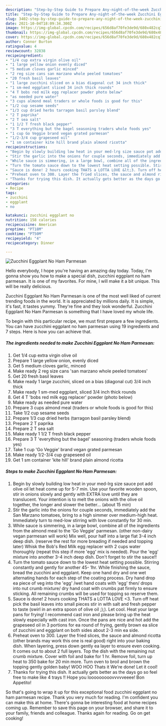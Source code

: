 ```yaml
---
description: "Step-by-Step Guide to Prepare Any-night-of-the-week Zucchini Eggplant No Ham Parmesan"
title: "Step-by-Step Guide to Prepare Any-night-of-the-week Zucchini Eggplant No Ham Parmesan"
slug: 3402-step-by-step-guide-to-prepare-any-night-of-the-week-zucchini-eggplant-no-ham-parmesan
date: 2021-10-04T18:09:34.300Z
image: https://img-global.cpcdn.com/recipes/656d8af70fe3de9d/680x482cq70/zucchini-eggplant-no-ham-parmesan-recipe-main-photo.jpg
thumbnail: https://img-global.cpcdn.com/recipes/656d8af70fe3de9d/680x482cq70/zucchini-eggplant-no-ham-parmesan-recipe-main-photo.jpg
cover: https://img-global.cpcdn.com/recipes/656d8af70fe3de9d/680x482cq70/zucchini-eggplant-no-ham-parmesan-recipe-main-photo.jpg
author: Connor Burton
ratingvalue: 4
reviewcount: 32838
recipeingredient:
- "1/4 cup extra virgin olive oil"
- "1 large yellow onion evenly diced"
- "5 medium cloves garlic minced"
- "2 reg size cans san marzano whole peeled tomatoes"
- "20 fresh basil leaves"
- "1 large zucchini sliced on a bias diagonal cut 34 inch thick"
- "1 sm-med eggplant sliced 34 inch thick rounds"
- "4 T bobs red milk egg replacer powder photo below"
- "as needed pure water"
- "3 cups almond meal traders or whole foods is good for this"
- "1/2 cup sesame seeds"
- "1/3 cup dried herbs tarragon basil parsley blend"
- "2 T paprika"
- "2 T sea salt"
- "1 1/2 T fresh black pepper"
- "3 T everything but the bagel seasoning traders whole foods yes"
- "1 cup Go Veggie brand vegan grated parmesan"
- "1/2-3/4 cup grapeseed oil"
- "1 sm container kite hill brand plain almond ricotta"
recipeinstructions:
- "Begin by slowly building low heat in your med-lrg size sauce pot add olive oil let heat come up for 5-7 min. Use your favorite wooden spoon, stir in onions slowly and gently with EXTRA love until they are translucent. Your intention is to melt the onions with the olive oil together, the longer and slower the better... (about 15 min)"
- "Stir the garlic into the onions for couple seconds, immediately add the San Marzano tomatoes, bring to a high simmer over medium-high heat. Immediately turn to med-low stirring with love constantly for 30 min."
- "While sauce is simmering, in a large bowl, combine all of the ingredients from the almond meal to the &#39;Go Veggie&#39; parmesan. (other non-dairy vegan parmesan will work) Mix well, pour half into a large flat 3-4 inch deep dish. (reserve the rest for more breading if needed and topping later) Whisk the Bob&#39;s Red Milk egg replacer with 2 cups water thoroughly (repeat this step if more &#39;egg&#39; mix is needed). Pour the &#39;egg&#39; mixture into another 3-4 inch deep dish. Don&#39;t forget to stir the sauce!!"
- "Turn the tomato sauce down to the lowest heat setting possible. Stirring constantly and gently for another 45- 1hr. While finishing the sauce, bread the zucchini and eggplant. Keep one hand dry and one wet alternating hands for each step of the coating process. Dry hand drop ea piece of veg into the &#39;egg&#39; /wet hand coats with &#39;egg&#39; then/ drops into nut crumb mixture/ dry hand coat with crumbs pat firmly to ensure sticking. All remaining crumbs will be used for topping so reserve them."
- "Sauce is done! 2 hours cooking THATS a LOTTA LOVE &lt;3. Turn off heat pick the basil leaves into small pieces stir in with salt and fresh pepper to taste (swirl in an extra spoon of olive oil ;);). Let cool. Heat your large pans for frying! I recommend cast iron and please bring up the heat slowly especially with cast iron. Once the pans are nice and hot add the grapeseed oil in 3 portions for ea round of frying, gently brown ea slice of zucchini and eggplant on both sides about 2-3 min ea side."
- "Preheat oven to 300. Layer the fried slices, the sauce and almond ricotta (other brands may work this one is real good) right into your baking dish. When layering, press down gently ea layer to ensure even cooking. It comes out to about 2 full layers. Top the dish with the remaining nut crumb mixture. Cover with foil and bake for 1 hr. Remove foil, turn up heat to 350 bake for 20 min more. Turn oven to broil and brown the topping gently golden baby! WOO HOO Thats it We&#39;re done! Let it cool!"
- "Thanks for trying this dish. It actually gets better as the days go so feel free to make like 4 trays !! Hope you looooooooovvvvveeee! Bon Appetito!"
categories:
- Recipe
tags:
- zucchini
- eggplant
- no

katakunci: zucchini eggplant no 
nutrition: 158 calories
recipecuisine: American
preptime: "PT18M"
cooktime: "PT50M"
recipeyield: "4"
recipecategory: Dinner

---
```



![Zucchini Eggplant No Ham Parmesan](https://img-global.cpcdn.com/recipes/656d8af70fe3de9d/680x482cq70/zucchini-eggplant-no-ham-parmesan-recipe-main-photo.jpg)

Hello everybody, I hope you're having an amazing day today. Today, I'm gonna show you how to make a special dish, zucchini eggplant no ham parmesan. It is one of my favorites. For mine, I will make it a bit unique. This will be really delicious.



Zucchini Eggplant No Ham Parmesan is one of the most well liked of current trending foods in the world. It is appreciated by millions daily. It is simple, it's fast, it tastes yummy. They're fine and they look wonderful. Zucchini Eggplant No Ham Parmesan is something that I have loved my whole life.


To begin with this particular recipe, we must first prepare a few ingredients. You can have zucchini eggplant no ham parmesan using 19 ingredients and 7 steps. Here is how you can achieve that.

<!--inarticleads1-->

##### The ingredients needed to make Zucchini Eggplant No Ham Parmesan:

1. Get 1/4 cup extra virgin olive oil
1. Prepare 1 large yellow onion, evenly diced
1. Get 5 medium cloves garlic, minced
1. Make ready 2 reg size cans &#39;san marzano whole peeled tomatoes&#39;
1. Get 20 fresh basil leaves
1. Make ready 1 large zucchini, sliced on a bias (diagonal cut) 3/4 inch thick
1. Make ready 1 sm-med eggplant, sliced 3/4 inch thick rounds
1. Get 4 T &#39;bobs red milk egg replacer&#39; powder (photo below)
1. Make ready as needed pure water
1. Prepare 3 cups almond meal (traders or whole foods is good for this)
1. Take 1/2 cup sesame seeds
1. Prepare 1/3 cup dried herbs (tarragon basil parsley blend)
1. Prepare 2 T paprika
1. Prepare 2 T sea salt
1. Make ready 1 1/2 T fresh black pepper
1. Prepare 3 T &#39;everything but the bagel&#39; seasoning (traders whole foods yes)
1. Take 1 cup &#39;Go Veggie&#39; brand vegan grated parmesan
1. Make ready 1/2-3/4 cup grapeseed oil
1. Get 1 sm container &#39;kite hill&#39; brand plain almond ricotta




<!--inarticleads2-->

##### Steps to make Zucchini Eggplant No Ham Parmesan:

1. Begin by slowly building low heat in your med-lrg size sauce pot add olive oil let heat come up for 5-7 min. Use your favorite wooden spoon, stir in onions slowly and gently with EXTRA love until they are translucent. Your intention is to melt the onions with the olive oil together, the longer and slower the better... (about 15 min)
1. Stir the garlic into the onions for couple seconds, immediately add the San Marzano tomatoes, bring to a high simmer over medium-high heat. Immediately turn to med-low stirring with love constantly for 30 min.
1. While sauce is simmering, in a large bowl, combine all of the ingredients from the almond meal to the &#39;Go Veggie&#39; parmesan. (other non-dairy vegan parmesan will work) Mix well, pour half into a large flat 3-4 inch deep dish. (reserve the rest for more breading if needed and topping later) Whisk the Bob&#39;s Red Milk egg replacer with 2 cups water thoroughly (repeat this step if more &#39;egg&#39; mix is needed). Pour the &#39;egg&#39; mixture into another 3-4 inch deep dish. Don&#39;t forget to stir the sauce!!
1. Turn the tomato sauce down to the lowest heat setting possible. Stirring constantly and gently for another 45- 1hr. While finishing the sauce, bread the zucchini and eggplant. Keep one hand dry and one wet alternating hands for each step of the coating process. Dry hand drop ea piece of veg into the &#39;egg&#39; /wet hand coats with &#39;egg&#39; then/ drops into nut crumb mixture/ dry hand coat with crumbs pat firmly to ensure sticking. All remaining crumbs will be used for topping so reserve them.
1. Sauce is done! 2 hours cooking THATS a LOTTA LOVE &lt;3. Turn off heat pick the basil leaves into small pieces stir in with salt and fresh pepper to taste (swirl in an extra spoon of olive oil ;);). Let cool. Heat your large pans for frying! I recommend cast iron and please bring up the heat slowly especially with cast iron. Once the pans are nice and hot add the grapeseed oil in 3 portions for ea round of frying, gently brown ea slice of zucchini and eggplant on both sides about 2-3 min ea side.
1. Preheat oven to 300. Layer the fried slices, the sauce and almond ricotta (other brands may work this one is real good) right into your baking dish. When layering, press down gently ea layer to ensure even cooking. It comes out to about 2 full layers. Top the dish with the remaining nut crumb mixture. Cover with foil and bake for 1 hr. Remove foil, turn up heat to 350 bake for 20 min more. Turn oven to broil and brown the topping gently golden baby! WOO HOO Thats it We&#39;re done! Let it cool!
1. Thanks for trying this dish. It actually gets better as the days go so feel free to make like 4 trays !! Hope you looooooooovvvvveeee! Bon Appetito!




So that's going to wrap it up for this exceptional food zucchini eggplant no ham parmesan recipe. Thank you very much for reading. I'm confident you can make this at home. There's gonna be interesting food at home recipes coming up. Remember to save this page on your browser, and share it to your family, friends and colleague. Thanks again for reading. Go on get cooking!
